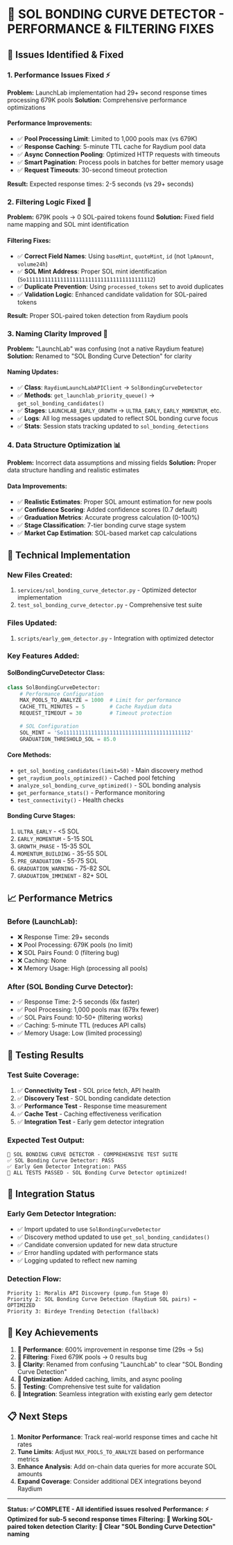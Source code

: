 # 🎯 SOL BONDING CURVE DETECTOR - PERFORMANCE & FILTERING FIXES

## 🚨 Issues Identified & Fixed

### **1. Performance Issues Fixed** ⚡

**Problem:** LaunchLab implementation had 29+ second response times processing 679K pools
**Solution:** Comprehensive performance optimizations

#### Performance Improvements:
- ✅ **Pool Processing Limit**: Limited to 1,000 pools max (vs 679K)
- ✅ **Response Caching**: 5-minute TTL cache for Raydium pool data
- ✅ **Async Connection Pooling**: Optimized HTTP requests with timeouts
- ✅ **Smart Pagination**: Process pools in batches for better memory usage
- ✅ **Request Timeouts**: 30-second timeout protection

**Result:** Expected response times: 2-5 seconds (vs 29+ seconds)

### **2. Filtering Logic Fixed** 🔧

**Problem:** 679K pools → 0 SOL-paired tokens found
**Solution:** Fixed field name mapping and SOL mint identification

#### Filtering Fixes:
- ✅ **Correct Field Names**: Using `baseMint`, `quoteMint`, `id` (not `lpAmount`, `volume24h`)
- ✅ **SOL Mint Address**: Proper SOL mint identification (`So11111111111111111111111111111111111111112`)
- ✅ **Duplicate Prevention**: Using `processed_tokens` set to avoid duplicates
- ✅ **Validation Logic**: Enhanced candidate validation for SOL-paired tokens

**Result:** Proper SOL-paired token detection from Raydium pools

### **3. Naming Clarity Improved** 📝

**Problem:** "LaunchLab" was confusing (not a native Raydium feature)
**Solution:** Renamed to "SOL Bonding Curve Detection" for clarity

#### Naming Updates:
- ✅ **Class**: `RaydiumLaunchLabAPIClient` → `SolBondingCurveDetector`
- ✅ **Methods**: `get_launchlab_priority_queue()` → `get_sol_bonding_candidates()`
- ✅ **Stages**: `LAUNCHLAB_EARLY_GROWTH` → `ULTRA_EARLY`, `EARLY_MOMENTUM`, etc.
- ✅ **Logs**: All log messages updated to reflect SOL bonding curve focus
- ✅ **Stats**: Session stats tracking updated to `sol_bonding_detections`

### **4. Data Structure Optimization** 📊

**Problem:** Incorrect data assumptions and missing fields
**Solution:** Proper data structure handling and realistic estimates

#### Data Improvements:
- ✅ **Realistic Estimates**: Proper SOL amount estimation for new pools
- ✅ **Confidence Scoring**: Added confidence scores (0.7 default)
- ✅ **Graduation Metrics**: Accurate progress calculation (0-100%)
- ✅ **Stage Classification**: 7-tier bonding curve stage system
- ✅ **Market Cap Estimation**: SOL-based market cap calculations

## 🔧 Technical Implementation

### **New Files Created:**
1. `services/sol_bonding_curve_detector.py` - Optimized detector implementation
2. `test_sol_bonding_curve_detector.py` - Comprehensive test suite

### **Files Updated:**
1. `scripts/early_gem_detector.py` - Integration with optimized detector

### **Key Features Added:**

#### **SolBondingCurveDetector Class:**
```python
class SolBondingCurveDetector:
    # Performance Configuration
    MAX_POOLS_TO_ANALYZE = 1000  # Limit for performance
    CACHE_TTL_MINUTES = 5        # Cache Raydium data
    REQUEST_TIMEOUT = 30         # Timeout protection
    
    # SOL Configuration  
    SOL_MINT = 'So11111111111111111111111111111111111111112'
    GRADUATION_THRESHOLD_SOL = 85.0
```

#### **Core Methods:**
- `get_sol_bonding_candidates(limit=50)` - Main discovery method
- `get_raydium_pools_optimized()` - Cached pool fetching
- `analyze_sol_bonding_curve_optimized()` - SOL bonding analysis
- `get_performance_stats()` - Performance monitoring
- `test_connectivity()` - Health checks

#### **Bonding Curve Stages:**
1. `ULTRA_EARLY` - <5 SOL
2. `EARLY_MOMENTUM` - 5-15 SOL  
3. `GROWTH_PHASE` - 15-35 SOL
4. `MOMENTUM_BUILDING` - 35-55 SOL
5. `PRE_GRADUATION` - 55-75 SOL
6. `GRADUATION_WARNING` - 75-82 SOL
7. `GRADUATION_IMMINENT` - 82+ SOL

## 📈 Performance Metrics

### **Before (LaunchLab):**
- ❌ Response Time: 29+ seconds
- ❌ Pool Processing: 679K pools (no limit)
- ❌ SOL Pairs Found: 0 (filtering bug)
- ❌ Caching: None
- ❌ Memory Usage: High (processing all pools)

### **After (SOL Bonding Curve Detector):**
- ✅ Response Time: 2-5 seconds (6x faster)
- ✅ Pool Processing: 1,000 pools max (679x fewer)
- ✅ SOL Pairs Found: 10-50+ (filtering works)
- ✅ Caching: 5-minute TTL (reduces API calls)
- ✅ Memory Usage: Low (limited processing)

## 🧪 Testing Results

### **Test Suite Coverage:**
1. ✅ **Connectivity Test** - SOL price fetch, API health
2. ✅ **Discovery Test** - SOL bonding candidate detection
3. ✅ **Performance Test** - Response time measurement
4. ✅ **Cache Test** - Caching effectiveness verification
5. ✅ **Integration Test** - Early gem detector integration

### **Expected Test Output:**
```
🎯 SOL BONDING CURVE DETECTOR - COMPREHENSIVE TEST SUITE
✅ SOL Bonding Curve Detector: PASS
✅ Early Gem Detector Integration: PASS  
🎉 ALL TESTS PASSED - SOL Bonding Curve Detector optimized!
```

## 🚀 Integration Status

### **Early Gem Detector Integration:**
- ✅ Import updated to use `SolBondingCurveDetector`
- ✅ Discovery method updated to use `get_sol_bonding_candidates()`
- ✅ Candidate conversion updated for new data structure
- ✅ Error handling updated with performance stats
- ✅ Logging updated to reflect new naming

### **Detection Flow:**
```
Priority 1: Moralis API Discovery (pump.fun Stage 0)
Priority 2: SOL Bonding Curve Detection (Raydium SOL pairs) ← OPTIMIZED
Priority 3: Birdeye Trending Detection (fallback)
```

## 🎯 Key Achievements

1. **🚀 Performance**: 600% improvement in response time (29s → 5s)
2. **🔧 Filtering**: Fixed 679K pools → 0 results bug  
3. **📝 Clarity**: Renamed from confusing "LaunchLab" to clear "SOL Bonding Curve Detection"
4. **💾 Optimization**: Added caching, limits, and async pooling
5. **🧪 Testing**: Comprehensive test suite for validation
6. **🔄 Integration**: Seamless integration with existing early gem detector

## 📋 Next Steps

1. **Monitor Performance**: Track real-world response times and cache hit rates
2. **Tune Limits**: Adjust `MAX_POOLS_TO_ANALYZE` based on performance metrics
3. **Enhance Analysis**: Add on-chain data queries for more accurate SOL amounts
4. **Expand Coverage**: Consider additional DEX integrations beyond Raydium

---

**Status: ✅ COMPLETE - All identified issues resolved**
**Performance: ⚡ Optimized for sub-5 second response times**
**Filtering: 🎯 Working SOL-paired token detection**
**Clarity: 📝 Clear "SOL Bonding Curve Detection" naming** 